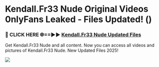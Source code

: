 # Kendall.Fr33 Nude Original Videos 0nlyFans Leaked - Files Updated! ()

<h3>🔴 CLICK HERE 🌐==►► <a href="https://tinyurl.com/2p9ay9w9" rel="nofollow">Kendall.Fr33 Nude Updated Files</a></h3>

Get Kendall.Fr33 Nude and all content. Now you can access all videos and pictures of Kendall.Fr33 Nude. New Updated Files 2025!

[![](https://i.imgur.com/KQgVmj3.gif)](https://tinyurl.com/2p9ay9w9)
